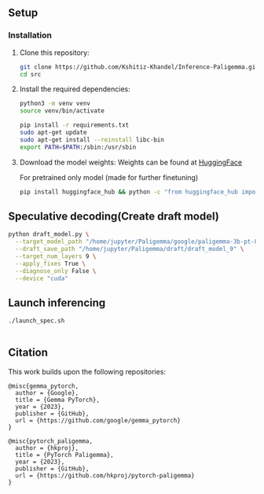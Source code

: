 

## Setup


### Installation

1. Clone this repository:
   ```bash
   git clone https://github.com/Kshitiz-Khandel/Inference-Paligemma.git
   cd src
   ```

2. Install the required dependencies:
   ```bash
   python3 -m venv venv
   source venv/bin/activate

   pip install -r requirements.txt
   sudo apt-get update
   sudo apt-get install --reinstall libc-bin
   export PATH=$PATH:/sbin:/usr/sbin
   ```

3. Download the model weights:
   Weights can be found at [HuggingFace](https://huggingface.co/google/paligemma-3b-pt-896/tree/main)

   For pretrained only model (made for further finetuning)
   ```bash
   pip install huggingface_hub && python -c "from huggingface_hub import snapshot_download; snapshot_download(repo_id='google/paligemma-3b-pt-896',    local_dir='/home/jupyter/Paligemma/google/paligemma-3b-pt-896')"

   ```

## Speculative decoding(Create draft model)

```bash
python draft_model.py \
  --target_model_path "/home/jupyter/Paligemma/google/paligemma-3b-pt-896" \
  --draft_save_path "/home/jupyter/Paligemma/draft/draft_model_9" \
  --target_num_layers 9 \
  --apply_fixes True \
  --diagnose_only False \
  --device "cuda"


```

## Launch inferencing

```bash
./launch_spec.sh
  
```


## Citation

This work builds upon the following repositories:

```
@misc{gemma_pytorch,
  author = {Google},
  title = {Gemma PyTorch},
  year = {2023},
  publisher = {GitHub},
  url = {https://github.com/google/gemma_pytorch}
}

@misc{pytorch_paligemma,
  author = {hkproj},
  title = {PyTorch Paligemma},
  year = {2023},
  publisher = {GitHub},
  url = {https://github.com/hkproj/pytorch-paligemma}
}
```



